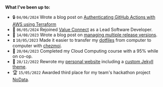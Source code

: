 **What I've been up to:**

- 🔒 `04/06/2024` Wrote a blog post on [Authenticating GitHub Actions with AWS using Terraform](https://ryansheppard.tech/2024/06/04/authenticating_github_actions_with_aws_using_terraform.html)
- :ox: `06/05/2024` Rejoined [Value Connect](https://www.valueconnect.ca) as a Lead Software Developer.
- 📗 `14/08/2023` Wrote a blog post on [managing multiple release versions](https://ryansheppard.tech/2023/08/02/a-case-study-on-managing-multiple-release-versions.html).
- :arrow_double_up: `10/05/2023` Made it easier to transfer my [dotfiles](https://www.github.com/ryanshepps/dotfiles) from computer to computer with [chezmoi](https://github.com/twpayne/chezmoi).
- :school: `20/04/2023` Completed my Cloud Computing course with a 95% while on co-op.
- :tada: `28/12/2022` Rewrote my [personal website](https://ryansheppard.tech) including a [custom Jekyll theme](https://github.com/ryanshepps/jekyll-theme-minimal-ryan).
- :trophy: `15/05/2022` Awarded third place for my team's hackathon project [NoData](https://github.com/ryanshepps/NoData).

